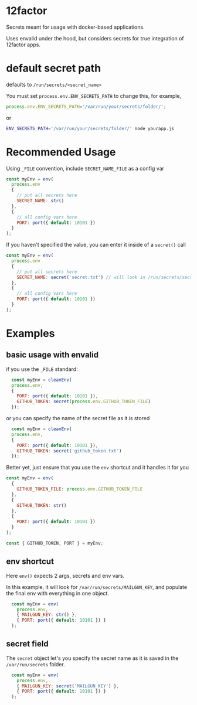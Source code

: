 # 12factor

Secrets meant for usage with docker-based applications.

Uses envalid under the hood, but considers secrets for true integration of 12factor apps.

# default secret path

defaults to `/run/secrets/<secret_name>`

You must set `process.env.ENV_SECRETS_PATH` to change this, for example, 

```js
process.env.ENV_SECRETS_PATH='/var/run/your/secrets/folder/';
```

or

```sh
ENV_SECRETS_PATH='/var/run/your/secrets/folder/' node yourapp.js
```

# Recommended Usage

Using `_FILE` convention, include `SECRET_NAME_FILE` as a config var

```js
const myEnv = env(
  process.env
  {
    // put all secrets here
    SECRET_NAME: str()
  },
  {
    // all config vars here
    PORT: port({ default: 10101 })
  }
);
```

If you haven't specified the value, you can enter it inside of a `secret()` call


```js
const myEnv = env(
  process.env
  {
    // put all secrets here
    SECRET_NAME: secret('secret.txt') // will look in /run/secrets/secret.txt
  },
  {
    // all config vars here
    PORT: port({ default: 10101 })
  }
);
```

# Examples

## basic usage with envalid

if you use the `_FILE` standard:

```js
  const myEnv = cleanEnv(
  process.env,
  {
    PORT: port({ default: 10101 }),
    GITHUB_TOKEN: secret(process.env.GITHUB_TOKEN_FILE)
  });
```

or you can specify the name of the secret file as it is stored

```js
  const myEnv = cleanEnv(
  process.env,
  {
    PORT: port({ default: 10101 }),
    GITHUB_TOKEN: secret('github_token.txt')
  });
```

Better yet, just ensure that you use the `env` shortcut and it handles it for you

```js
const myEnv = env(
  {
    GITHUB_TOKEN_FILE: process.env.GITHUB_TOKEN_FILE
  },
  {
    GITHUB_TOKEN: str()
  },
  {
    PORT: port({ default: 10101 })
  }
);

const { GITHUB_TOKEN, PORT } = myEnv;
```


## env shortcut

Here `env()` expects 2 args, secrets and env vars.

In this example, it will look for `/var/run/secrets/MAILGUN_KEY`, and populate the final env with everything in one object.

```js
  const myEnv = env(
    process.env,
    { MAILGUN_KEY: str() },
    { PORT: port({ default: 10101 }) }
  );
```

## secret field

The `secret` object let's you specify the secret name as it is saved in the `/var/run/secrets` folder.

```js
  const myEnv = env(
    process.env,
    { MAILGUN_KEY: secret('MAILGUN_KEY') },
    { PORT: port({ default: 10101 }) }
  );
```

